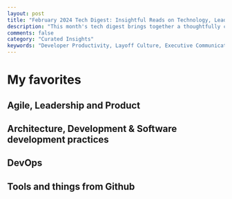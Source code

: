 ```yaml
---
layout: post
title: "February 2024 Tech Digest: Insightful Reads on Technology, Leadership, and Software Development"
description: "This month's tech digest brings together a thoughtfully curated selection of articles and resources that span a broad spectrum of technology-related topics. From domain-driven design and leadership strategies to innovative software development practices and the latest in DevOps, this collection is designed to keep you at the forefront of the tech industry. Dive into these insightful reads to stay informed and inspired."
comments: false
category: "Curated Insights"
keywords: "Developer Productivity, Layoff Culture, Executive Communication, Effective Communication, Problem-Solving, Operational Health, Public Speaking, CAP Theorem, Incentive Systems, Tech Leadership, Strategic Planning, Team Management, Software Architecture, Kubernetes, Pull Request Practices, Refactoring, Microservices, Machine Learning Engineering, Platform Engineering, Security Practices, Alerting Systems, Prometheus, Alertmanager, React Development, Metrics Observability, Synthetic Monitoring, Virtualization, Open SaaS, Web Development"
---
```



<!-- markdownlint-disable MD033 MD020 MD025-->
# My favorites<a name="favorites"></a>


## Agile, Leadership and Product<a name="agile"></a>


## Architecture, Development & Software development practices <a name="development"></a>


## DevOps<a name="devops"></a>


## Tools and things from Github <a name="tools"></a>

